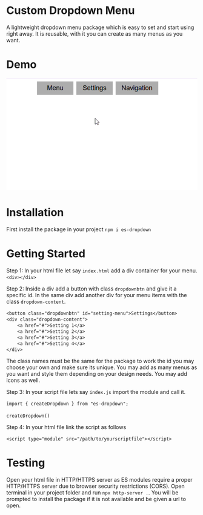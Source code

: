 # Custom Dropdown Menu
A lightweight dropdown menu package which is easy to set and start using right away. It is reusable, with it you can create as many menus as you want.

# Demo
![Demo](demo.gif)

# Installation
First install the package in your project
`npm i es-dropdown`

# Getting Started
Step 1: In your html file let say `index.html` add a div container for your menu.
`<div></div>`

Step 2: Inside a div add a button with class `dropdownbtn` and give it a specific id. In the same div add another div for your menu items with the class `dropdown-content`.
```
<button class="dropdownbtn" id="setting-menu">Settings</button>
<div class="dropdown-content">
    <a href="#">Setting 1</a>
    <a href="#">Setting 2</a>
    <a href="#">Setting 3</a>
    <a href="#">Setting 4</a>
</div>

```
The class names must be the same for the package to work the id you may choose your own and make sure its unique. You may add as many menus as you want and style them depending on your design needs. You may add icons as well.

Step 3: In your script file lets say `index.js` import the module and call it.
```
import { createDropdown } from "es-dropdown";

createDropdown()
```

Step 4: In your html file link the script as follows
```
<script type="module" src="/path/to/yourscriptfile"></script>
```

# Testing
Open your html file in HTTP/HTTPS server as ES modules require a proper HTTP/HTTPS server due to browser security restrictions (CORS). Open terminal in your project folder and run `npx http-server .`. You will be prompted to install the package if it is not available and be given a url to open.